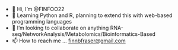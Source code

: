- 👋 Hi, I’m @FINFOO22
- 🌱 Learning Python and R, planning to extend this with web-based programming languages
- 💞️ I’m looking to collaborate on anything RNA-seq/NetworkAnalysis/Metabolomics/Bioinformatics-Based
- 📫 How to reach me ... finnbfraser@gmail.com

<!---
FINFOO22/FINFOO22 is a ✨ special ✨ repository because its `README.md` (this file) appears on your GitHub profile.
You can click the Preview link to take a look at your changes.
--->
